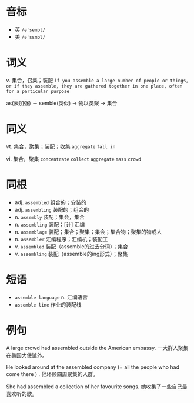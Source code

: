 # 音标

- 英 `/ə'sembl/`
- 美 `/ə'sɛmbl/`

# 词义

v. 集合，召集；装配
`if you assemble a large number of people or things, or if they assemble, they are gathered together in one place, often for a particular purpose`



as(表加强) ＋ semble(类似) → 物以类聚 → 集合

# 同义

vt. 集合，聚集；装配；收集
`aggregate` `fall in`

vi. 集合，聚集
`concentrate` `collect` `aggregate` `mass` `crowd`

# 同根

- adj. `assembled` 组合的；安装的
- adj. `assembling` 装配的；组合的
- n. `assembly` 装配；集会，集合
- n. `assembling` 装配；[计] 汇编
- n. `assemblage` 装配；集合；聚集；集会；集合物；聚集的物或人
- n. `assembler` 汇编程序；汇编机；装配工
- v. `assembled` 装配（assemble的过去分词）；集合
- v. `assembling` 装配（assemble的ing形式）；聚集

# 短语

- `assemble language` n. 汇编语言
- `assemble line` 作业的装配线

# 例句

A large crowd had assembled outside the American embassy.
一大群人聚集在美国大使馆外。

He looked around at the assembled company (=  all the people who had come there  ) .
他环顾四周聚集的人群。

She had assembled a collection of her favourite songs.
她收集了一些自己最喜欢听的歌。


